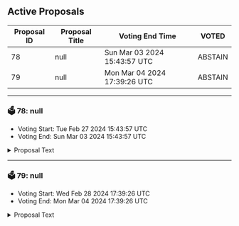 ## Active Proposals

| Proposal ID | Proposal Title | Voting End Time | VOTED |
|-------------|----------------|-----------------|-------|
| 78 | null | Sun Mar 03 2024 15:43:57 UTC | ABSTAIN |
| 79 | null | Mon Mar 04 2024 17:39:26 UTC | ABSTAIN |

---

### 🗳 78: null
- Voting Start: Tue Feb 27 2024 15:43:57 UTC
- Voting End: Sun Mar 03 2024 15:43:57 UTC

<details>
<summary>Proposal Text</summary>
 
null
</details>

---

### 🗳 79: null
- Voting Start: Wed Feb 28 2024 17:39:26 UTC
- Voting End: Mon Mar 04 2024 17:39:26 UTC

<details>
<summary>Proposal Text</summary>
 
null
</details>
